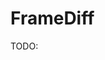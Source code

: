 # FrameDiff

TODO:

<!-- REFERENCES -->

[^yim2023se]: Yim, J., Trippe, B. L., De Bortoli, V., Mathieu, E., Doucet, A., Barzilay, R., & Jaakkola, T. (2023). SE(3) diffusion model with application to protein backbone generation. arXiv preprint arXiv:2302.02277. DOI: [10.48550/arXiv.2302.02277](https://doi.org/10.48550/arXiv.2302.02277)
